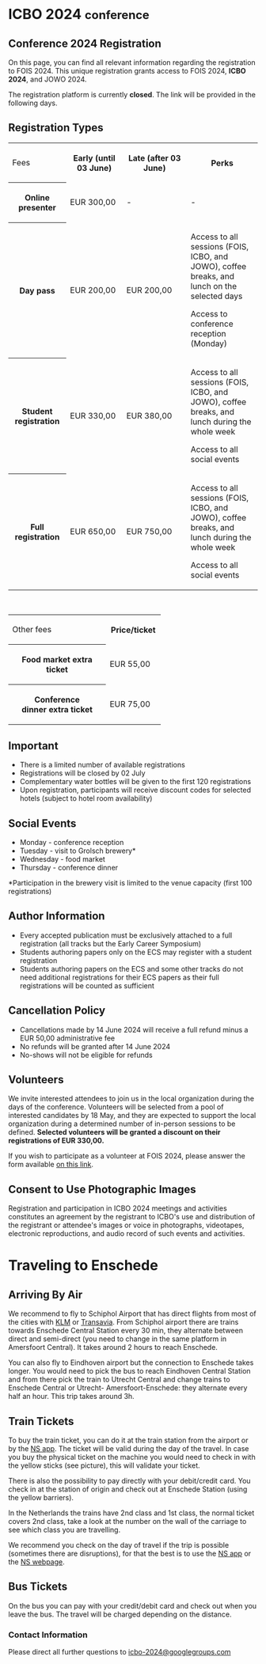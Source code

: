 <br>
<h1> ICBO 2024 <small>conference</small></h1>

## Conference 2024 Registration 

On this page, you can find all relevant information regarding the registration to FOIS 2024. This unique registration grants access to FOIS 2024, <strong>ICBO 2024</strong>, and JOWO 2024.

The registration platform is currently <strong>closed</strong>. The link will be provided in the following days.

## Registration Types

<table>
  <colgroup>
    <col style="width: 140px;">
    <col style="width: 208px;">
    <col style="width: 204px;">
    <col style="width: 237px;">
  </colgroup>
  <tbody>
    <tr>
      <td>
        <p>Fees</p>
      </td>
      <th scope="col">
        <p>Early (until 03 June)</p>
      </th>
      <th scope="col">
        <p>Late&nbsp;(after 03 June)</p>
      </th>
      <th scope="col">
        <p>Perks</p>
      </th>
    </tr>
    <tr>
      <th scope="row">
        <p>Online presenter</p>
      </th>
      <td>
        <p>EUR 300,00</p>
      </td>
      <td>
        <p>-</p>
      </td>
      <td>
        <p>-</p>
      </td>
    </tr>
    <tr>
      <th scope="row">
        <p>Day pass</p>
      </th>
      <td>
        <p>EUR 200,00</p>
      </td>
      <td>
        <p>EUR 200,00</p>
      </td>
      <td>
        <p>Access to all sessions (FOIS, ICBO, and JOWO), coffee breaks, and lunch on the selected days
        </p>
        <p>Access to conference reception (Monday)</p>
      </td>
    </tr>
    <tr>
      <th scope="row">
        <p>Student registration</p>
      </th>
      <td>
        <p>EUR 330,00</p>
      </td>
      <td>
        <p>EUR 380,00</p>
      </td>
      <td>
        <p>Access&nbsp;to all sessions (FOIS, ICBO, and JOWO), coffee breaks, and lunch during the whole
          week</p>
        <p>Access to all social events</p>
      </td>
    </tr>
    <tr>
      <th scope="row">
        <p>Full registration</p>
      </th>
      <td>
        <p>EUR 650,00</p>
      </td>
      <td>
        <p>EUR 750,00</p>
      </td>
      <td>
        <p>Access&nbsp;to all sessions (FOIS, ICBO, and JOWO), coffee breaks, and lunch during the whole
          week</p>
        <p>Access to&nbsp;all social events</p>
      </td>
    </tr>
  </tbody>
</table>

<br>

<table>
  <colgroup>
    <col style="width: 197px;">
    <col style="width: 111px;">
  </colgroup>
  <tbody>
    <tr>
      <td>
        <p>Other fees</p>
      </td>
      <th scope="col">
        <p>Price/ticket</p>
      </th>
    </tr>
    <tr>
      <th scope="row">
        <p>Food market extra ticket</p>
      </th>
      <td>
        <p>EUR 55,00</p>
      </td>
    </tr>
    <tr>
      <th scope="row">
        <p>Conference dinner&nbsp;extra ticket</p>
      </th>
      <td>
        <p>EUR 75,00</p>
      </td>
    </tr>
  </tbody>
</table>

<!-- <button type="button" class="btn btn-success btn-primary btn-lg">Register Now for ICBO [202X]</button>	 -->

## Important 
<ul>
<li>There is a limited number of available registrations</li>
<li>Registrations will be closed by 02 July</li>
<li>Complementary water bottles will be given to the first 120 registrations</li>
<li>Upon registration, participants will receive discount codes for selected hotels (subject to hotel room availability)</li>
</ul>

## Social Events
<ul>
<li>Monday - conference reception</li>
<li>Tuesday - visit to Grolsch brewery*</li>
<li>Wednesday - food market</li>
<li>Thursday - conference dinner</li>
</ul>
*Participation in the brewery visit is limited to the venue capacity (first 100 registrations)

## Author Information
<ul>
<li>Every accepted publication must be exclusively attached to a full registration (all tracks but the Early Career Symposium)</li>
<li>Students authoring papers only on the ECS may register with a student registration</li>
<li>Students authoring papers on the ECS and some other tracks do not need additional registrations for their ECS papers as their full registrations will be counted as sufficient</li>
</ul>

## Cancellation Policy
<ul>
<li>Cancellations made by 14 June 2024 will receive a full refund minus a EUR 50,00 administrative fee</li>
<li>No refunds will be granted after 14 June 2024</li>
<li>No-shows will not be eligible for refunds</li>
</ul>

## Volunteers

We invite interested attendees to join us in the local organization during the days of the conference. Volunteers will be selected from a pool of interested candidates by 18 May, and they are expected to support the local organization during a determined number of in-person sessions to be defined. <strong>Selected volunteers will be granted a discount on their registrations of EUR 330,00.</strong>

If you wish to participate as a volunteer at FOIS 2024, please answer the form available <a href="https://forms.office.com/Pages/ResponsePage.aspx?id=oUYycvXDxUOs3EOttASsTfuwvWsl-HFFh_e1cUkutrpURU8wOTFSM0Y5OEdGRlczVU1LVjdRRFdHVS4u">on this link</a>.

## Consent to Use Photographic Images

Registration and participation in ICBO 2024 meetings and activities constitutes an agreement by the registrant to ICBO's use and distribution of the registrant or attendee's images or voice in photographs, videotapes, electronic reproductions, and audio record of such events and activities.

# Traveling to Enschede

## Arriving By Air

We recommend to fly to Schiphol Airport that has direct flights from most of the cities with <a href="https://www.klm.nl/en">KLM</a> or <a href="https://www.transavia.com/">Transavia</a>. From Schiphol airport there are trains towards Enschede Central Station every 30 min, they alternate between direct and semi-direct (you need to change in the same platform in Amersfoort Central). It takes around 2 hours to reach Enschede.

You can also fly to Eindhoven airport but the connection to Enschede takes longer. You would need to pick the bus to reach Eindhoven Central Station and from there pick the train to Utrecht Central and change trains to Enschede Central or Utrecht- Amersfoort-Enschede: they alternate every half an hour. This trip takes around 3h.

## Train Tickets 

To buy the train ticket, you can do it at the train station from the airport or by the <a href="https://www.ns.nl/en/travel-information/ns-app">NS app</a>. The ticket will be valid during the day of the travel. In case you buy the physical ticket on the machine you would need to check in with the yellow sticks (see picture), this will validate your ticket.

There is also the possibility to pay directly with your debit/credit card. You check in at the station of origin and check out at Enschede Station (using the yellow barriers). 

In the Netherlands the trains have 2nd class and 1st class, the normal ticket covers 2nd class, take a look at the number on the wall of the carriage to see which class you are travelling.

We recommend you check on the day of travel if the trip is possible (sometimes there are disruptions), for that the best is to use the <a href="https://www.ns.nl/en/travel-information/ns-app">NS app</a> or the <a href="https://www.ns.nl/en">NS webpage</a>.

## Bus Tickets

On the bus you can pay with your credit/debit card and check out when you leave the bus. The travel will be charged depending on the distance.

### Contact Information 

Please direct all further questions to <a href="mailto:icbo-2024@googlegroups.com">icbo-2024@googlegroups.com</a>


